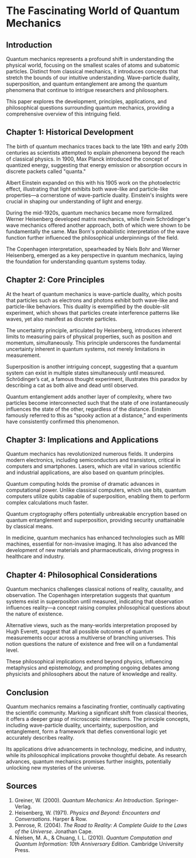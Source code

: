 # The Fascinating World of Quantum Mechanics

## Introduction

Quantum mechanics represents a profound shift in understanding the physical world, focusing on the smallest scales of atoms and subatomic particles. Distinct from classical mechanics, it introduces concepts that stretch the bounds of our intuitive understanding. Wave-particle duality, superposition, and quantum entanglement are among the quantum phenomena that continue to intrigue researchers and philosophers.

This paper explores the development, principles, applications, and philosophical questions surrounding quantum mechanics, providing a comprehensive overview of this intriguing field.

## Chapter 1: Historical Development

The birth of quantum mechanics traces back to the late 19th and early 20th centuries as scientists attempted to explain phenomena beyond the reach of classical physics. In 1900, Max Planck introduced the concept of quantized energy, suggesting that energy emission or absorption occurs in discrete packets called "quanta."

Albert Einstein expanded on this with his 1905 work on the photoelectric effect, illustrating that light exhibits both wave-like and particle-like properties—a cornerstone of wave-particle duality. Einstein's insights were crucial in shaping our understanding of light and energy.

During the mid-1920s, quantum mechanics became more formalized. Werner Heisenberg developed matrix mechanics, while Erwin Schrödinger's wave mechanics offered another approach, both of which were shown to be fundamentally the same. Max Born's probabilistic interpretation of the wave function further influenced the philosophical underpinnings of the field.

The Copenhagen interpretation, spearheaded by Niels Bohr and Werner Heisenberg, emerged as a key perspective in quantum mechanics, laying the foundation for understanding quantum systems today.

## Chapter 2: Core Principles

At the heart of quantum mechanics is wave-particle duality, which posits that particles such as electrons and photons exhibit both wave-like and particle-like behaviors. This duality is exemplified by the double-slit experiment, which shows that particles create interference patterns like waves, yet also manifest as discrete particles.

The uncertainty principle, articulated by Heisenberg, introduces inherent limits to measuring pairs of physical properties, such as position and momentum, simultaneously. This principle underscores the fundamental uncertainty inherent in quantum systems, not merely limitations in measurement.

Superposition is another intriguing concept, suggesting that a quantum system can exist in multiple states simultaneously until measured. Schrödinger’s cat, a famous thought experiment, illustrates this paradox by describing a cat as both alive and dead until observed.

Quantum entanglement adds another layer of complexity, where two particles become interconnected such that the state of one instantaneously influences the state of the other, regardless of the distance. Einstein famously referred to this as “spooky action at a distance,” and experiments have consistently confirmed this phenomenon.

## Chapter 3: Implications and Applications

Quantum mechanics has revolutionized numerous fields. It underpins modern electronics, including semiconductors and transistors, critical in computers and smartphones. Lasers, which are vital in various scientific and industrial applications, are also based on quantum principles.

Quantum computing holds the promise of dramatic advances in computational power. Unlike classical computers, which use bits, quantum computers utilize qubits capable of superposition, enabling them to perform complex calculations much faster.

Quantum cryptography offers potentially unbreakable encryption based on quantum entanglement and superposition, providing security unattainable by classical means. 

In medicine, quantum mechanics has enhanced technologies such as MRI machines, essential for non-invasive imaging. It has also advanced the development of new materials and pharmaceuticals, driving progress in healthcare and industry.

## Chapter 4: Philosophical Considerations

Quantum mechanics challenges classical notions of reality, causality, and observation. The Copenhagen interpretation suggests that quantum systems exist in superposition until measured, indicating that observation influences reality—a concept raising complex philosophical questions about the nature of existence.

Alternative views, such as the many-worlds interpretation proposed by Hugh Everett, suggest that all possible outcomes of quantum measurements occur across a multiverse of branching universes. This notion questions the nature of existence and free will on a fundamental level.

These philosophical implications extend beyond physics, influencing metaphysics and epistemology, and prompting ongoing debates among physicists and philosophers about the nature of knowledge and reality.

## Conclusion

Quantum mechanics remains a fascinating frontier, continually captivating the scientific community. Marking a significant shift from classical theories, it offers a deeper grasp of microscopic interactions. The principle concepts, including wave-particle duality, uncertainty, superposition, and entanglement, form a framework that defies conventional logic yet accurately describes reality.

Its applications drive advancements in technology, medicine, and industry, while its philosophical implications provoke thoughtful debate. As research advances, quantum mechanics promises further insights, potentially unlocking new mysteries of the universe.

## Sources

1. Greiner, W. (2000). *Quantum Mechanics: An Introduction*. Springer-Verlag.
2. Heisenberg, W. (1971). *Physics and Beyond: Encounters and Conversations*. Harper & Row.
3. Penrose, R. (2004). *The Road to Reality: A Complete Guide to the Laws of the Universe*. Jonathan Cape.
4. Nielsen, M. A., & Chuang, I. L. (2010). *Quantum Computation and Quantum Information: 10th Anniversary Edition*. Cambridge University Press.
